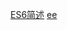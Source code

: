 [ES6简述](https://www.jianshu.com/writer#/notebooks/37589892/notes/48313261)
[ee](https://www.jianshu.com/writer#/notebooks/37589892/notes/48313261)